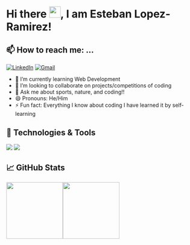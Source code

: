 # Hi there <img src="https://raw.githubusercontent.com/MartinHeinz/MartinHeinz/master/wave.gif" width="30px">, I am Esteban Lopez-Ramirez!

## 📫 How to reach me: ...
<p align="left">
   <a href="https://www.linkedin.com/in/esteban-lopezramirez/"><img alt="LinkedIn" src="https://img.shields.io/badge/-EstebanLopez-black?style=flat-square&logo=Linkedin&logoColor=white&link=https://www.linkedin.com/in/dewithmiramon/"></a>
   <a href="mailto:eslopezra@unal.edu.co"><img alt="Gmail" src="https://img.shields.io/badge/-eslopezra@unal.edu.co-black?style=flat-square&logo=Gmail&logoColor=white&link=mailto:eslopezra@unal.edu.co"></a>
</p>

<!-- **estebanlope/estebanlope** is a ✨ _special_ ✨ repository because its `README.md` (this file) appears on your GitHub profile. -->
<!-- 
Here are some ideas to get you started: -->

<!-- - 🔭 I’m currently working on  -->
- 🌱 I’m currently learning Web Development
- 👯 I’m looking to collaborate on projects/competitions of coding
- 💬 Ask me about sports, nature, and coding!!
- 😄 Pronouns: He/Him
- ⚡ Fun fact: Everything I know about coding I have learned it by self-learning
<!-- - 🤔 I’m looking for help with ... -->
## 🔧 Technologies & Tools
![](https://img.shields.io/badge/Code-Python-informational?style=flat&logo=python&logoColor=white&color=black)
![](https://img.shields.io/badge/Code-JavaScript-informational?style=flat&logo=javascript&logoColor=white&color=black)

## &#x1f4c8; GitHub Stats
<a href="https://github.com/estebanlope"><img height="150px" src="https://github-readme-stats.vercel.app/api?username=estebanlope&show_icons=true&hide_title=true&hide_border=true&bg_color=000000&tex&title_color=FFFFFF&icon_color=FFFFFF"/><img height="150px" src="https://github-readme-stats.vercel.app/api/top-langs/?username=estebanlope&show_icons=true&layout=compact&langs_count=6&hide_title=true&hide_border=true&bg_color=000000&tex&title_color=FFFFFF"/></a>

